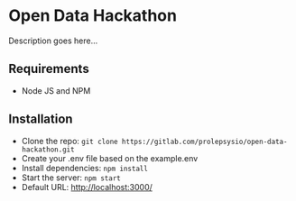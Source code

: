 # Open Data Hackathon
Description goes here...

## Requirements

- Node JS and NPM

## Installation

- Clone the repo: `git clone https://gitlab.com/prolepsysio/open-data-hackathon.git`
- Create your .env file based on the example.env
- Install dependencies: `npm install`
- Start the server: `npm start`
- Default URL: [http://localhost:3000/](http://localhost:3000/)